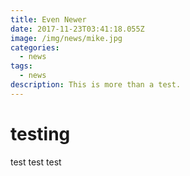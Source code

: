 ```yaml
---
title: Even Newer
date: 2017-11-23T03:41:18.055Z
image: /img/news/mike.jpg
categories:
  - news
tags:
  - news
description: This is more than a test.
---
```

# testing

test
test
test
